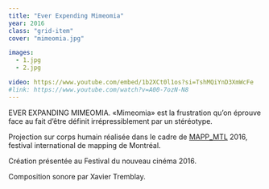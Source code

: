 ```yaml
---
title: "Ever Expending Mimeomia"
year: 2016
class: "grid-item"
cover: "mimeomia.jpg"

images:
  - 1.jpg
  - 2.jpg

video: https://www.youtube.com/embed/1b2XCt0l1os?si=TshMQiYnD3XmWcFe
#link: https://www.youtube.com/watch?v=A00-7ozN-N8
---
```


EVER EXPANDING MIMEOMIA.
«Mimeomia» est la frustration qu’on éprouve face au fait d’être définit irrépressiblement par un stéréotype.

Projection sur corps humain réalisée dans le cadre de [MAPP_MTL](https://www.mappmtl.org/) 2016, festival international de mapping de Montréal.

Création présentée au Festival du nouveau cinéma 2016.

Composition sonore par Xavier Tremblay.

